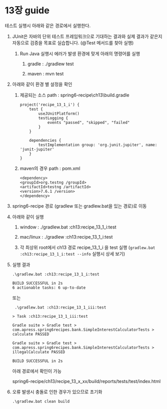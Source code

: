 # 13장 guide

테스트 실행시 아래와 같은 경로에서 실행한다. 

1. JUnit은 자바의 단위 테스트 프레임워크으로 기대하는 결과와 실제 결과가 같은지 자동으로 검증을 목표로 실습합니다. (@Test 메서드를 찾아 실행)

    1. Run Java 실행시 에러가 발생 환경에 맞게 아래의 명령어를 실행 

        1. gradle : ./gradlew test

        2. maven : mvn test

2. 아래와 같이 환경 별 설정을 확인 

    1. 제공되는 소스 path : spring6-recipe\ch13\build.gradle


        ```
        project('recipe_13_1_i') {
            test {
                useJUnitPlatform()
                testLogging {
                    events "passed", "skipped", "failed"
                }
            }

            dependencies {
                testImplementation group: 'org.junit.jupiter', name: 'junit-jupiter'
            }
        }

        ```

    2. maven의 경우 path : pom.xml


        ```
        <dependency>
        <groupId>org.testng /groupId>
        <artifactId>testng /artifactId>
        <version>7.6.1 /version>
        </dependency>
        ```


3. spring6-recipe 경로 (gradlew  또는 gradlew.bat을 있는 경로)로 이동

4. 아래와 같이 실행

    1. window : ./gradlew.bat  :ch13:recipe_13_1_i:test 

    2. mac/linux : ./gradlew  :ch13:recipe_13_1_i:test 

    3. 각 최상위 root에서 ch13 경로 recipe_13_1_i 을 test 실행   (`gradlew.bat  :ch13:recipe_13_1_i:test --info` 실행시 상세 보기) 

5. 실행 결과 

    ```
    .\gradlew.bat :ch13:recipe_13_1_i:test       

    BUILD SUCCESSFUL in 2s
    6 actionable tasks: 6 up-to-date
    ```

    또는 

    ```
     .\gradlew.bat :ch13:recipe_13_1_iii:test      

    > Task :ch13:recipe_13_1_iii:test

    Gradle suite > Gradle test > com.apress.spring6recipes.bank.SimpleInterestCalculatorTests > calculate PASSED

    Gradle suite > Gradle test > com.apress.spring6recipes.bank.SimpleInterestCalculatorTests > illegalCalculate PASSED

    BUILD SUCCESSFUL in 2s
    ```

    아래 경로에서 확인이 가능 
    
    spring6-recipe/ch13/recipe_13_x_xx/build/reports/tests/test/index.html


6. 오류 발생시 충돌로 인한 경우가 있으므로 초기화 

    ```
    .\gradlew.bat clean build 
    ```

